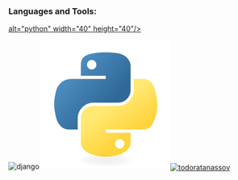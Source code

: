 <h3 align="left">Languages and Tools:</h3>
<p align="left"> <a href="https://www.djangoproject.com/" target="_blank" rel="noreferrer"> alt="python" width="40" height="40"/> </a> </p> <img src="https://cdn.worldvectorlogo.com/logos/django.svg" alt="django" width="40" height="40"/> </a> <a href="https://www.python.org" target="_blank" rel="noreferrer"> <img src="https://raw.githubusercontent.com/devicons/devicon/master/icons/python/python-original.svg" 


<p><img align="center" src="https://github-readme-streak-stats.herokuapp.com/?user=todoratanassov&" alt="todoratanassov" /></p>

